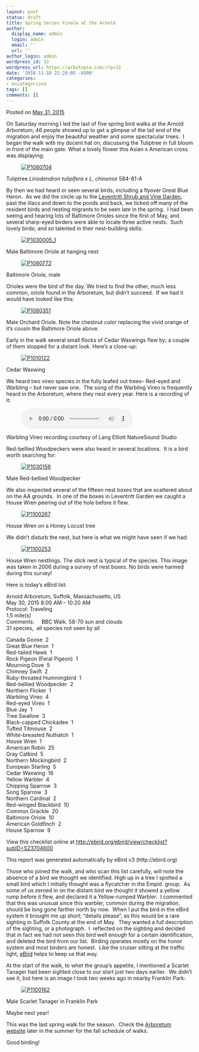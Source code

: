 ```yaml
---
layout: post
status: draft
title: Spring Series Finale at the Arnold
author:
  display_name: admin
  login: admin
  email: ''
  url: ''
author_login: admin
wordpress_id: 32
wordpress_url: https://arbotopia.com//?p=32
date: '2018-11-18 22:28:05 -0500'
categories:
- Uncategorized
tags: []
comments: []
---
```

<p><!-- wp:paragraph --></p>
<p>Posted on&nbsp;<a href="https://web.archive.org/web/20150706071037/http://www.arbotopia.com/spring-series-finale-at-the-arnold/">May 31, 2015</a></p>
<p><!-- /wp:paragraph --></p>
<p><!-- wp:paragraph --></p>
<p>On Saturday morning I led the last of five spring bird walks at the Arnold Arboretum; 46 people showed up to get a glimpse of the tail end of the migration and enjoy the beautiful weather and some spectacular trees.&nbsp; I began the walk with my docent hat on; discussing the Tuliptree in full bloom in front of the main gate. What a lovely flower this Asian x American cross was displaying:</p>
<p><!-- /wp:paragraph --></p>
<p><!-- wp:image {"id":1104,"linkDestination":"custom"} --></p>
<figure class="wp-block-image"><a href="https://web.archive.org/web/20150706071037/http://www.arbotopia.com/wp-content/uploads/2015/05/P1080704.jpg"><img src="https://web.archive.org/web/20150706071037im_/http://www.arbotopia.com/wp-content/uploads/2015/05/P1080704.jpg" alt="P1080704" class="wp-image-1104"/></a></figure>
<p><!-- /wp:image --></p>
<p><!-- wp:paragraph --></p>
<p>Tuliptree&nbsp;<em>Liriodendron tulipifera x L. chinense</em>&nbsp;584-81-A</p>
<p><!-- /wp:paragraph --></p>
<p><!-- wp:paragraph --></p>
<p>By then we had heard or seen several birds, including a flyover Great Blue Heron.&nbsp; As we did the circle up to the&nbsp;<a href="https://web.archive.org/web/20150706071037/http://www.arboretum.harvard.edu/plants/featured-plants/shrub-and-vine-garden/">Leventritt Shrub and Vine Garden</a>, past the lilacs and down to the ponds and back, we ticked off many of the resident birds and nesting migrants to be seen late in the spring.&nbsp; I had been seeing and hearing lots of Baltimore Orioles since the first of May, and several sharp-eyed birders were able to locate three active nests.&nbsp; Such lovely birds; and so talented in their nest-building skills:</p>
<p><!-- /wp:paragraph --></p>
<p><!-- wp:image {"id":845,"linkDestination":"custom"} --></p>
<figure class="wp-block-image"><a href="https://web.archive.org/web/20150706071037/http://www.arbotopia.com/wp-content/uploads/2014/05/P1030005_1.jpg"><img src="https://web.archive.org/web/20150706071037im_/http://www.arbotopia.com/wp-content/uploads/2014/05/P1030005_1.jpg" alt="P1030005_1" class="wp-image-845"/></a></figure>
<p><!-- /wp:image --></p>
<p><!-- wp:paragraph --></p>
<p>Male Baltimore Oriole at hanging nest</p>
<p><!-- /wp:paragraph --></p>
<p><!-- wp:image {"id":1106,"linkDestination":"custom"} --></p>
<figure class="wp-block-image"><a href="https://web.archive.org/web/20150706071037/http://www.arbotopia.com/wp-content/uploads/2015/05/P1080772.jpg"><img src="https://web.archive.org/web/20150706071037im_/http://www.arbotopia.com/wp-content/uploads/2015/05/P1080772.jpg" alt="P1080772" class="wp-image-1106"/></a></figure>
<p><!-- /wp:image --></p>
<p><!-- wp:paragraph --></p>
<p>Baltimore Oriole, male</p>
<p><!-- /wp:paragraph --></p>
<p><!-- wp:paragraph --></p>
<p>Orioles were the bird of the day. We tried to find the other, much less common, oriole found in the Arboretum, but didn&rsquo;t succeed.&nbsp; If we had it would have looked like this:</p>
<p><!-- /wp:paragraph --></p>
<p><!-- wp:image {"id":869,"linkDestination":"custom"} --></p>
<figure class="wp-block-image"><a href="https://web.archive.org/web/20150706071037/http://www.arbotopia.com/wp-content/uploads/2014/06/P1080351.jpg"><img src="https://web.archive.org/web/20150706071037im_/http://www.arbotopia.com/wp-content/uploads/2014/06/P1080351.jpg" alt="P1080351" class="wp-image-869"/></a></figure>
<p><!-- /wp:image --></p>
<p><!-- wp:paragraph --></p>
<p>Male Orchard Oriole. Note the chestnut color replacing the vivid orange of it&rsquo;s cousin the Baltimore Oriole above.</p>
<p><!-- /wp:paragraph --></p>
<p><!-- wp:paragraph --></p>
<p>Early in the walk several small flocks of Cedar Waxwings flew by; a couple of them stopped for a distant look. Here&rsquo;s a close-up:</p>
<p><!-- /wp:paragraph --></p>
<p><!-- wp:image {"id":1107,"linkDestination":"custom"} --></p>
<figure class="wp-block-image"><a href="https://web.archive.org/web/20150706071037/http://www.arbotopia.com/wp-content/uploads/2015/05/P1010122.jpg"><img src="https://web.archive.org/web/20150706071037im_/http://www.arbotopia.com/wp-content/uploads/2015/05/P1010122.jpg" alt="P1010122" class="wp-image-1107"/></a></figure>
<p><!-- /wp:image --></p>
<p><!-- wp:paragraph --></p>
<p>Cedar Waxwing</p>
<p><!-- /wp:paragraph --></p>
<p><!-- wp:paragraph --></p>
<p>We heard two vireo species in the fully leafed out trees&ndash; Red-eyed and Warbling&nbsp;&ndash; but never saw one.&nbsp; The song of the Warbling Vireo is frequently heard in the Arboretum, where they nest every year. Here is a recording of it:</p>
<p><!-- /wp:paragraph --></p>
<p><!-- wp:audio {"id":196} --></p>
<figure class="wp-block-audio"><audio controls src="https://arbotopia.com/wp-content/uploads/2018/11/Warbling-vireo-1.mp3"></audio></figure>
<p><!-- /wp:audio --></p>
<p><!-- wp:paragraph --></p>
<p>Warbling Vireo recording courtesy of Lang Elliott NatureSound Studio</p>
<p><!-- /wp:paragraph --></p>
<p><!-- wp:paragraph --></p>
<p>Red-bellied Woodpeckers were also heard in several locations.&nbsp; It is a bird worth searching for:</p>
<p><!-- /wp:paragraph --></p>
<p><!-- wp:image {"id":354,"linkDestination":"custom"} --></p>
<figure class="wp-block-image"><a href="https://web.archive.org/web/20150706071037/http://www.arboretum.harvard.edu/"><img src="https://web.archive.org/web/20150706071037im_/http://www.arbotopia.com/wp-content/uploads/2013/03/P1030156.jpg" alt="P1030156" class="wp-image-354"/></a></figure>
<p><!-- /wp:image --></p>
<p><!-- wp:paragraph --></p>
<p>Male Red-bellied Woodpecker</p>
<p><!-- /wp:paragraph --></p>
<p><!-- wp:paragraph --></p>
<p>We also inspected several of the fifteen nest boxes that are scattered about on the AA grounds.&nbsp; In one of the boxes in Leventritt Garden we caught a House Wren peering out of the hole before it flew.</p>
<p><!-- /wp:paragraph --></p>
<p><!-- wp:image {"id":1110,"linkDestination":"custom"} --></p>
<figure class="wp-block-image"><a href="https://web.archive.org/web/20150706071037/http://www.arbotopia.com/wp-content/uploads/2015/05/P1100267.jpg"><img src="https://web.archive.org/web/20150706071037im_/http://www.arbotopia.com/wp-content/uploads/2015/05/P1100267.jpg" alt="P1100267" class="wp-image-1110"/></a></figure>
<p><!-- /wp:image --></p>
<p><!-- wp:paragraph --></p>
<p>House Wren on a Honey Locust tree</p>
<p><!-- /wp:paragraph --></p>
<p><!-- wp:paragraph --></p>
<p>We didn&rsquo;t disturb the nest, but here is what we might have seen if we had:</p>
<p><!-- /wp:paragraph --></p>
<p><!-- wp:image {"id":1111,"linkDestination":"custom"} --></p>
<figure class="wp-block-image"><a href="https://web.archive.org/web/20150706071037/http://www.arbotopia.com/wp-content/uploads/2015/05/P1100253.jpg"><img src="https://web.archive.org/web/20150706071037im_/http://www.arbotopia.com/wp-content/uploads/2015/05/P1100253.jpg" alt="P1100253" class="wp-image-1111"/></a></figure>
<p><!-- /wp:image --></p>
<p><!-- wp:paragraph --></p>
<p>House Wren nestlings. The stick nest is typical of the species. This image was taken in 2006 during a survey of nest boxes. No birds were harmed during this survey!</p>
<p><!-- /wp:paragraph --></p>
<p><!-- wp:paragraph --></p>
<p>Here is today&rsquo;s eBird list:</p>
<p><!-- /wp:paragraph --></p>
<p><!-- wp:paragraph --></p>
<p>Arnold Arboretum, Suffolk, Massachusetts, US<br>May 30, 2015 8:00 AM &ndash; 10:20 AM<br>Protocol: Traveling<br>1.5 mile(s)<br>Comments:&nbsp;&nbsp;&nbsp;&nbsp; BBC Walk. 58-70 sun and clouds<br>31 species,&nbsp; all species not seen by all</p>
<p><!-- /wp:paragraph --></p>
<p><!-- wp:paragraph --></p>
<p>Canada Goose&nbsp; 2<br>Great Blue Heron&nbsp; 1<br>Red-tailed Hawk&nbsp; 1<br>Rock Pigeon (Feral Pigeon)&nbsp; 1<br>Mourning Dove&nbsp; 5<br>Chimney Swift&nbsp; 2<br>Ruby-throated Hummingbird&nbsp; 1<br>Red-bellied Woodpecker&nbsp; 2<br>Northern Flicker&nbsp; 1<br>Warbling Vireo&nbsp; 4<br>Red-eyed Vireo&nbsp; 1<br>Blue Jay&nbsp; 1<br>Tree Swallow&nbsp; 3<br>Black-capped Chickadee&nbsp; 1<br>Tufted Titmouse&nbsp; 2<br>White-breasted Nuthatch&nbsp; 1<br>House Wren&nbsp; 1<br>American Robin&nbsp; 25<br>Gray Catbird&nbsp; 5<br>Northern Mockingbird&nbsp; 2<br>European Starling&nbsp; 5<br>Cedar Waxwing&nbsp; 16<br>Yellow Warbler&nbsp; 4<br>Chipping Sparrow&nbsp; 3<br>Song Sparrow&nbsp; 3<br>Northern Cardinal&nbsp; 2<br>Red-winged Blackbird&nbsp; 10<br>Common Grackle&nbsp; 20<br>Baltimore Oriole&nbsp; 10<br>American Goldfinch&nbsp; 2<br>House Sparrow&nbsp; 9</p>
<p><!-- /wp:paragraph --></p>
<p><!-- wp:paragraph --></p>
<p>View this checklist online at <a href="https://ebird.org/view/checklist/S23704600">http://ebird.org/ebird/view/checklist?subID=S23704600</a></p>
<p><!-- /wp:paragraph --></p>
<p><!-- wp:paragraph --></p>
<p>This report was generated automatically by eBird v3 (http://ebird.org)</p>
<p><!-- /wp:paragraph --></p>
<p><!-- wp:paragraph --></p>
<p>Those who joined the walk, and who scan this list carefully, will note the absence of a bird we thought we identified. High up in a tree I spotted a small bird which I initially thought was a flycatcher in the Empid. group.&nbsp; As some of us zeroed in on the distant bird we thought it showed a yellow rump before it flew, and declared it a Yellow-rumped Warbler.&nbsp; I commented that this was unusual since this warbler,&nbsp;common during the migration, should be long gone farther north by now.&nbsp; When I put the bird in the eBird system it brought me up short; &ldquo;details please&rdquo;, as this would be a rare sighting in Suffolk County at the end of May.&nbsp; They wanted a full description of the sighting, or a photograph.&nbsp; I&nbsp; reflected on the sighting and decided that in fact we had not seen this bird well enough for a certain identification, and deleted the bird from our list.&nbsp; Birding operates mostly on the honor system and most birders are honest.&nbsp; Like the cruiser sitting at the traffic light,&nbsp;<a href="https://web.archive.org/web/20150706071037/http://ebird.org/content/ebird/">eBird</a>&nbsp;helps to keep us that way.</p>
<p><!-- /wp:paragraph --></p>
<p><!-- wp:paragraph --></p>
<p>At the start of the walk, to whet the group&rsquo;s appetite, I mentioned a Scarlet Tanager had been sighted close to our start just two days earlier.&nbsp; We didn&rsquo;t see it, but here is an image I took two weeks ago in nearby Franklin Park:</p>
<p><!-- /wp:paragraph --></p>
<p><!-- wp:image {"id":1115,"linkDestination":"custom"} --></p>
<figure class="wp-block-image"><a href="https://web.archive.org/web/20150706071037/http://www.arbotopia.com/wp-content/uploads/2015/05/P1100162.jpg"><img src="https://web.archive.org/web/20150706071037im_/http://www.arbotopia.com/wp-content/uploads/2015/05/P1100162.jpg" alt="P1100162" class="wp-image-1115"/></a></figure>
<p><!-- /wp:image --></p>
<p><!-- wp:paragraph --></p>
<p>Male Scarlet Tanager in Franklin Park</p>
<p><!-- /wp:paragraph --></p>
<p><!-- wp:paragraph --></p>
<p>Maybe next year!</p>
<p><!-- /wp:paragraph --></p>
<p><!-- wp:paragraph --></p>
<p>This was the last spring walk for the season.&nbsp; Check the&nbsp;<a href="https://web.archive.org/web/20150706071037/http://www.arboretum.harvard.edu/">Arboretum website</a>&nbsp;later in the summer for the fall schedule of walks.</p>
<p><!-- /wp:paragraph --></p>
<p><!-- wp:paragraph --></p>
<p>Good birding!</p>
<p><!-- /wp:paragraph --></p>
<p><!-- wp:paragraph --></p>
<p><!-- /wp:paragraph --></p>
